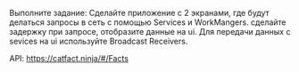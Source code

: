 Выполните задание:
Сделайте приложение c 2 экранами, где будут делаться запросы в сеть с помощью Services и WorkMangers. сделайте задержку при запросе, отобразите данные на ui. Для передачи данных с sevices на ui используйте Broadcast Receivers.

API: https://catfact.ninja/#/Facts
